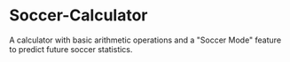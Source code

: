 # Soccer-Calculator
A calculator with basic arithmetic operations and a "Soccer Mode" feature to predict future soccer statistics.
